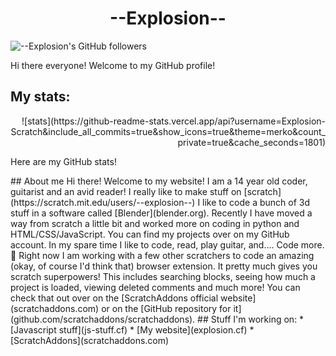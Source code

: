 # <div align="center">--Explosion--</div>
![--Explosion's GitHub followers](https://img.shields.io/github/followers/Explosion-Scratch?style=social)

Hi there everyone! Welcome to my GitHub profile! 

## My stats:
<div align='right'>![stats](https://github-readme-stats.vercel.app/api?username=Explosion-Scratch&include_all_commits=true&show_icons=true&theme=merko&count_private=true&cache_seconds=1801)</div><p>Here are my GitHub stats!</p>
## About me
Hi there! Welcome to my website! I am a 14 year old coder, guitarist and an avid reader! I really like to make stuff on [scratch](https://scratch.mit.edu/users/--explosion--) I like to code a bunch of 3d stuff in a software called [Blender](blender.org). Recently I have moved a way from scratch a little bit and worked more on coding in python and HTML/CSS/JavaScript. You can find my projects over on my GitHub account. In my spare time I like to code, read, play guitar, and.... Code more. 🤦 Right now I am working with a few other scratchers to code an amazing (okay, of course I'd think that) browser extension. It pretty much gives you scratch superpowers! This includes searching blocks, seeing how much a project is loaded, viewing deleted comments and much more! You can check that out over on the [ScratchAddons official website](scratchaddons.com) or on the [GitHub repository for it](github.com/scratchaddons/scratchaddons).
## Stuff I'm working on:
* [Javascript stuff](js-stuff.cf)
* [My website](explosion.cf)
* [ScratchAddons](scratchaddons.com)
